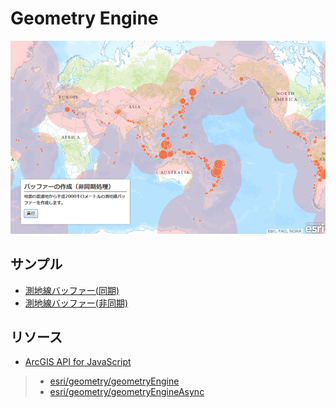 # Geometry Engine

[![](img/geometryengine.png)]()

## サンプル
* [測地線バッファー(同期)](http://esrijapan.github.io/arcgis-samples-js/geometry-engine/sync_eq.html)
* [測地線バッファー(非同期)](http://esrijapan.github.io/arcgis-samples-js/geometry-engine/async_eq.html)

## リソース

* [ArcGIS API for JavaScript](https://developers.arcgis.com/javascript/)
> * [esri/geometry/geometryEngine](https://developers.arcgis.com/javascript/jsapi/esri.geometry.geometryengine-amd.html)
> * [esri/geometry/geometryEngineAsync](https://developers.arcgis.com/javascript/jsapi/esri.geometry.geometryengineasync-amd.html)
